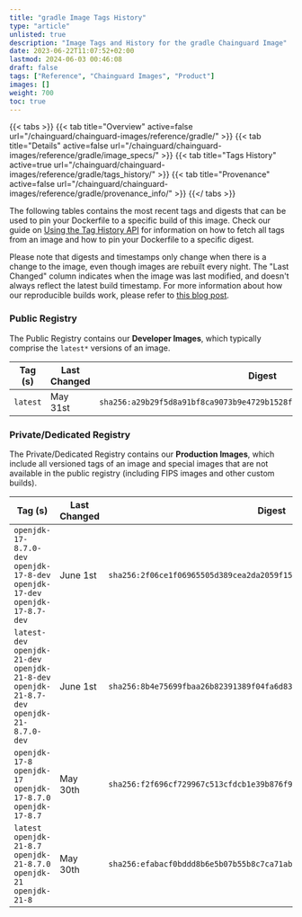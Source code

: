 ```yaml
---
title: "gradle Image Tags History"
type: "article"
unlisted: true
description: "Image Tags and History for the gradle Chainguard Image"
date: 2023-06-22T11:07:52+02:00
lastmod: 2024-06-03 00:46:08
draft: false
tags: ["Reference", "Chainguard Images", "Product"]
images: []
weight: 700
toc: true
---
```


{{< tabs >}}
{{< tab title="Overview" active=false url="/chainguard/chainguard-images/reference/gradle/" >}}
{{< tab title="Details" active=false url="/chainguard/chainguard-images/reference/gradle/image_specs/" >}}
{{< tab title="Tags History" active=true url="/chainguard/chainguard-images/reference/gradle/tags_history/" >}}
{{< tab title="Provenance" active=false url="/chainguard/chainguard-images/reference/gradle/provenance_info/" >}}
{{</ tabs >}}

The following tables contains the most recent tags and digests that can be used to pin your Dockerfile to a specific build of this image. Check our guide on [Using the Tag History API](/chainguard/chainguard-images/using-the-tag-history-api/) for information on how to fetch all tags from an image and how to pin your Dockerfile to a specific digest.

Please note that digests and timestamps only change when there is a change to the image, even though images are rebuilt every night. The "Last Changed" column indicates when the image was last modified, and doesn't always reflect the latest build timestamp. For more information about how our reproducible builds work, please refer to [this blog post](https://www.chainguard.dev/unchained/reproducing-chainguards-reproducible-image-builds).

### Public Registry
The Public Registry contains our **Developer Images**, which typically comprise the `latest*` versions of an image.

| Tag (s)   | Last Changed | Digest                                                                    |
|-----------|--------------|---------------------------------------------------------------------------|
|  `latest` | May 31st     | `sha256:a29b29f5d8a91bf8ca9073b9e4729b1528f081fd75744a95c1487e2a0ba49dd5` |


### Private/Dedicated Registry
The Private/Dedicated Registry contains our **Production Images**, which include all versioned tags of an image and special images that are not available in the public registry (including FIPS images and other custom builds).

| Tag (s)                                                                                       | Last Changed | Digest                                                                    |
|-----------------------------------------------------------------------------------------------|--------------|---------------------------------------------------------------------------|
|  `openjdk-17-8.7.0-dev` `openjdk-17-8-dev` `openjdk-17-dev` `openjdk-17-8.7-dev`              | June 1st     | `sha256:2f06ce1f06965505d389cea2da2059f15f8dc5003a6b3a3a812f9b7cf64a9e51` |
|  `latest-dev` `openjdk-21-dev` `openjdk-21-8-dev` `openjdk-21-8.7-dev` `openjdk-21-8.7.0-dev` | June 1st     | `sha256:8b4e75699fbaa26b82391389f04fa6d833d1715773ba5e97242ec0b86fd54960` |
|  `openjdk-17-8` `openjdk-17` `openjdk-17-8.7.0` `openjdk-17-8.7`                              | May 30th     | `sha256:f2f696cf729967c513cfdcb1e39b876f96505d892a7cae5aa424872e84bc4237` |
|  `latest` `openjdk-21-8.7` `openjdk-21-8.7.0` `openjdk-21` `openjdk-21-8`                     | May 30th     | `sha256:efabacf0bddd8b6e5b07b55b8c7ca71abf660437e88d40009c7dcf3a66f5fc55` |

